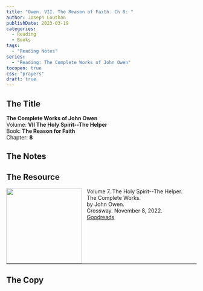 ```yaml
---
title: "Owen. VII. The Reason of Faith. Ch 8: "
author: Joseph Louthan
publishDate: 2023-03-19
categories:
  - Reading
  - Books
tags:
  - "Reading Notes"
series:
  - "Reading: The Complete Works of John Owen"
tocopen: true
css: "prayers"
draft: true
---
```


## The Title

**The Complete Works of John Owen**  
Volume: **VII The Holy Spirit--The Helper**  
Book: **The Reason for Faith**  
Chapter: **8**

## The Notes

## The Resource

<p style="clear:both;">

<img src="https://theologic.us/images/resources/book-owen-tcw-07-the-helper.jpg" align="left" width="200" style="padding-right: 10px" />  Volume 7. The Holy Spirit--The Helper.  
The Complete Works.  
by John Owen.  
Crossway. November 8, 2022.   
[Goodreads](https://www.goodreads.com/book/show/60354441-the-holy-spirit?from_search=true&from_srp=true&qid=nA4DypqmnH&rank=9)

<p style="clear:both;">

---

## The Copy

